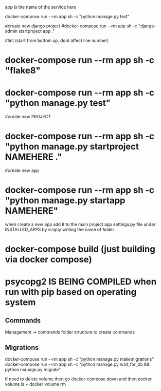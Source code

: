 app is the name of the service here

docker-compose run --rm app sh -c "python manage.py test"

#create new django project
#docker-compose run --rm app sh -c "django-admin startproject app ."

#lint (start from buttom up, dont affect line number)
# docker-compose run --rm app sh -c "flake8"
# docker-compose run --rm app sh -c "python manage.py test"
#create new PROJECT
# docker-compose run --rm app sh -c "python manage.py startproject NAMEHERE ."

#create new app
# docker-compose run --rm app sh -c "python manage.py startapp NAMEHERE"
when create a new app add it to the main project app settings.py file under INSTALLED_APPS by simply writing the name of folder

# docker-compose build (just building via docker compose)

# psycopg2 IS BEING COMPILED when run with pip based on operating system

## Commands
Management -> commands folder structure to create commands

## Migrations

docker-compose run --rm app sh -c "python manage.py makemigrations"
docker-compose run --rm app sh -c "python manage.py wait_for_db && python manage.py migrate"

if need to delete volume then go docker-compose down and then docker volume ls + docker volume rm